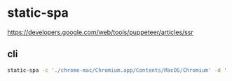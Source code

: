 # static-spa
https://developers.google.com/web/tools/puppeteer/articles/ssr

## cli
```bash
static-spa -c './chrome-mac/Chromium.app/Contents/MacOS/Chromium' -d './dist' -u https://google.com
```

